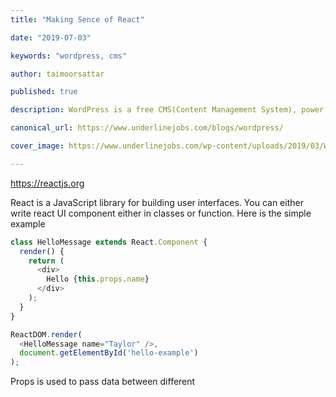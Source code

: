 ```yaml
---
title: "Making Sence of React"

date: "2019-07-03"

keywords: "wordpress, cms"

author: taimoorsattar

published: true

description: WordPress is a free CMS(Content Management System), power up most of the website and is used by many web community.

canonical_url: https://www.underlinejobs.com/blogs/wordpress/

cover_image: https://www.underlinejobs.com/wp-content/uploads/2019/03/WordPress-Blog.jpg

---
```


https://reactjs.org

React is a JavaScript library for building user interfaces. You can either write react UI component either in classes or function.
Here is the simple example

```js
class HelloMessage extends React.Component {
  render() {
    return (
      <div>
        Hello {this.props.name}
      </div>
    );
  }
}

ReactDOM.render(
  <HelloMessage name="Taylor" />,
  document.getElementById('hello-example')
);
```

Props is used to pass data between different 